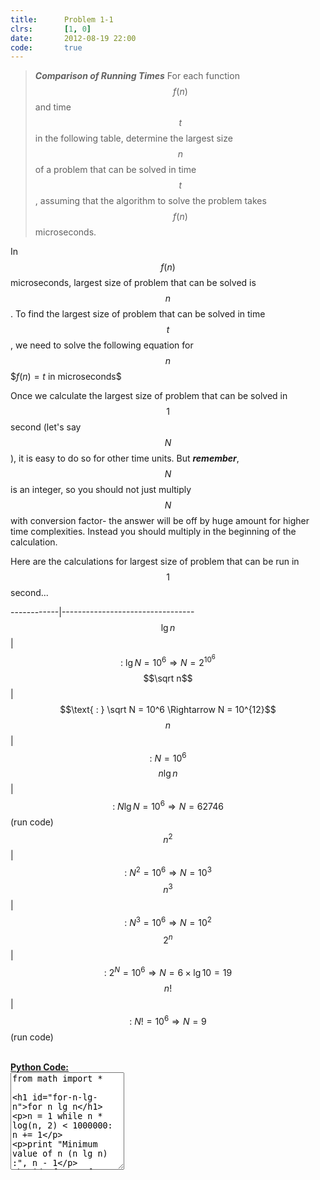 ```yaml
---
title:      Problem 1-1
clrs:       [1, 0]
date:       2012-08-19 22:00
code:       true
---
```


>***Comparison of Running Times***
>For each function $$f(n)$$ and time $$t$$ in the following table, determine the largest size $$n$$ of a problem that can be solved in time $$t$$, assuming that the algorithm to solve the problem takes $$f (n)$$ microseconds.

In $$f(n)$$ microseconds, largest size of problem that can be solved is $$n$$. To find the largest size of problem that can be solved in time $$t$$, we need to solve the following equation for $$n$$
\$$f(n) = t \text{ in microseconds}$$

Once we calculate the largest size of problem that can be solved in $$1$$ second (let's say $$N$$), it is easy to do so for other time units. But ***remember***, $$N$$ is an integer, so you should not just multiply $$N$$ with conversion factor- the answer will be off by huge amount for higher time complexities. Instead you should multiply in the beginning of the calculation.


Here are the calculations for largest size of problem that can be run in $$1$$ second...

------------|---------------------------------
$$\lg n$$   | $$\text{ : } \lg N = 10^6 \Rightarrow N = 2^{10^6}$$
$$\sqrt n$$ | $$\text{ : } \sqrt N = 10^6 \Rightarrow N = 10^{12}$$
$$n$$       | $$\text{ : } N = 10^6$$
$$n \lg n$$ | $$\text{ : } N \lg N = 10^6 \Rightarrow N = 62746$$ (run code)
$$n^2$$     | $$\text{ : } N^2 = 10^6 \Rightarrow N = 10^3$$
$$n^3$$     | $$\text{ : } N^3 = 10^6 \Rightarrow N = 10^2$$
$$2^n$$     | $$\text{ : } 2^N = 10^6 \Rightarrow N = 6 \times \lg 10 = 19$$
$$n!$$      | $$\text{ : } N! = 10^6 \Rightarrow N = 9$$ (run code)

<br/>
<b><u>Python Code:</u></b>

<div class="clrs-code-wrapper">
<textarea id="clrs-code" data-editor="python" rows="10">
from math import *

# for n lg n
n = 1
while n * log(n, 2) < 1000000:
    n += 1

print "Minimum value of n (n lg n) :", n - 1


# for n!
n = 1
while factorial(n) < 1000000:
    n += 1

print "Minimum value of n (n!)     :", n - 1
{% include code_editor.html %}